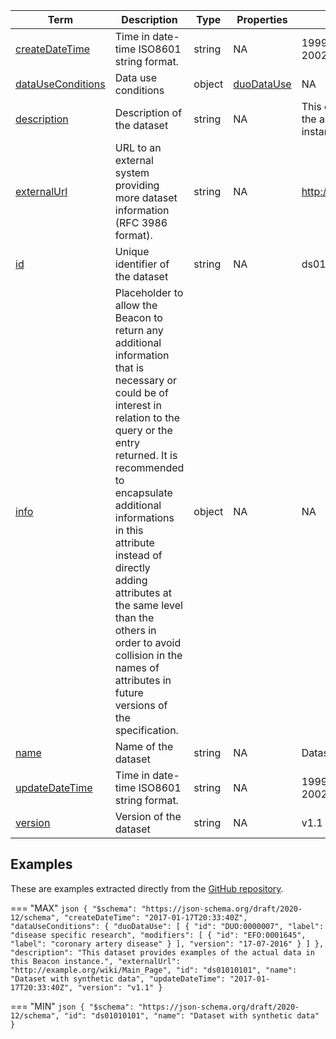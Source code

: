 |Term | Description | Type | Properties | Example | Enum|
| ---| ---| ---| ---| ---| --- |
| [createDateTime](./obj/createDateTime.md) | Time in date-time ISO8601 string format. | string | NA | 1999-08-05T17:21:00+01:00, 2002-09-21T02:37:00-08:00 | NA|
| [dataUseConditions](./obj/dataUseConditions.md) | Data use conditions | object | [duoDataUse](./obj/duoDataUse.md) | NA | NA|
| [description](./obj/description.md) | Description of the dataset | string | NA | This dataset provides examples of the actual data in this Beacon instance. | NA|
| [externalUrl](./obj/externalUrl.md) | URL to an external system providing more dataset information (RFC 3986 format). | string | NA | http://example.org/wiki/Main_Page | NA|
| [id](./obj/id.md) | Unique identifier of the dataset | string | NA | ds01010101 | NA|
| [info](./obj/info.md) | Placeholder to allow the Beacon to return any additional information that is necessary or could be of interest in relation to the query or the entry returned. It is recommended to encapsulate additional informations in this attribute instead of directly adding attributes at the same level than the others in order to avoid collision in the names of attributes in future versions of the specification. | object | NA | NA | NA|
| [name](./obj/name.md) | Name of the dataset | string | NA | Dataset with synthetic data | NA|
| [updateDateTime](./obj/updateDateTime.md) | Time in date-time ISO8601 string format. | string | NA | 1999-08-05T17:21:00+01:00, 2002-09-21T02:37:00-08:00 | NA|
| [version](./obj/version.md) | Version of the dataset | string | NA | v1.1 | NA|

## Examples
These are examples extracted directly from the [GitHub repository](https://github.com/ga4gh-beacon/beacon-v2-Models).

=== "MAX"
	```json
	{
	    "$schema": "https://json-schema.org/draft/2020-12/schema",
	    "createDateTime": "2017-01-17T20:33:40Z",
	    "dataUseConditions": {
	        "duoDataUse": [
	            {
	                "id": "DUO:0000007",
	                "label": "disease specific research",
	                "modifiers": [
	                    {
	                        "id": "EFO:0001645",
	                        "label": "coronary artery disease"
	                    }
	                ],
	                "version": "17-07-2016"
	            }
	        ]
	    },
	    "description": "This dataset provides examples of the actual data in this Beacon instance.",
	    "externalUrl": "http://example.org/wiki/Main_Page",
	    "id": "ds01010101",
	    "name": "Dataset with synthetic data",
	    "updateDateTime": "2017-01-17T20:33:40Z",
	    "version": "v1.1"
	}
	```

=== "MIN"
	```json
	{
	    "$schema": "https://json-schema.org/draft/2020-12/schema",
	    "id": "ds01010101",
	    "name": "Dataset with synthetic data"
	}
	```

